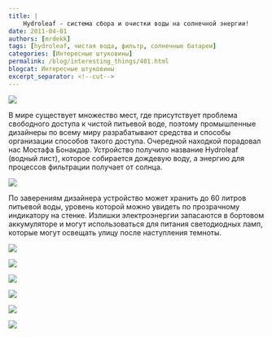 ```yaml
---
title: |
    Hydroleaf - система сбора и очистки воды на солнечной энергии!
date: 2011-04-01
authors: [mrdekk]
tags: [hydroleaf, чистая вода, фильтр, солнечные батареи]
categories: [Интересные штуковины]
permalink: /blog/interesting_things/401.html
blogcat: Интересные штуковины
excerpt_separator: <!--cut-->
---
```



![](http://itw66.ru/uploads/images/00/00/01/2011/04/01/875e6a.jpg)


В мире существует множество мест, где присутствует проблема свободного доступа к чистой питьевой воде, поэтому промышленные дизайнеры по всему миру разрабатывают средства и способы организации способов такого доступа. Очередной находкой порадовал нас Мостафа Бонакдар. Устройство получило название Hydroleaf (водный лист), которое собирается дождевую воду, а энергию для процессов фильтрации получает от солнца.


<!--cut-->



![](http://itw66.ru/uploads/images/00/00/01/2011/04/01/8578af.jpg)


По заверениям дизайнера устройство может хранить до 60 литров питьевой воды, уровень которой можно увидеть по прозрачному индикатору на стенке. Излишки электроэнергии запасаются в бортовом аккумуляторе и могут использоваться для питания светодиодных ламп, которые могут освещать улицу после наступления темноты.


![](http://itw66.ru/uploads/images/00/00/01/2011/04/01/c9a2df.jpg)


![](http://itw66.ru/uploads/images/00/00/01/2011/04/01/a3a2eb.jpg)


![](http://itw66.ru/uploads/images/00/00/01/2011/04/01/c85091.jpg)


![](http://itw66.ru/uploads/images/00/00/01/2011/04/01/67607b.jpg)


![](http://itw66.ru/uploads/images/00/00/01/2011/04/01/72aaac.jpg)


![](http://itw66.ru/uploads/images/00/00/01/2011/04/01/c4bcfb.jpg)

